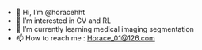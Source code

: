- 👋 Hi, I’m @horacehht
- 👀 I’m interested in CV and RL
- 🌱 I’m currently learning medical imaging segmentation
- 📫 How to reach me : Horace_01@126.com

<!---
horacehht/horacehht is a ✨ special ✨ repository because its `README.md` (this file) appears on your GitHub profile.
You can click the Preview link to take a look at your changes.
--->
